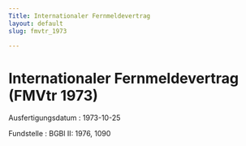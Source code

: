 ```yaml
---
Title: Internationaler Fernmeldevertrag
layout: default
slug: fmvtr_1973

---
```


# Internationaler Fernmeldevertrag (FMVtr 1973)

Ausfertigungsdatum
:   1973-10-25

Fundstelle
:   BGBl II: 1976, 1090

